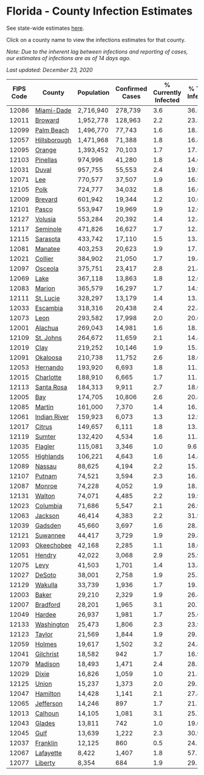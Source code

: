 # Florida - County Infection Estimates

See state-wide estimates [here](/infections/us-fl).

Click on a county name to view the infections estimates for that county.

*Note: Due to the inherent lag between infections and reporting of cases, our estimates of infections are as of 14 days ago.*

*Last updated: December 23, 2020*

|   FIPS Code |                       County |   Population |   Confirmed Cases |   % Currently Infected |   % Total Infected |
|-------------|------------------------------|--------------|-------------------|------------------------|--------------------|
|       12086 |     [Miami-Dade](miami-dade) |    2,716,940 |           278,739 |                    3.6 |               36.5 |
|       12011 |           [Broward](broward) |    1,952,778 |           128,963 |                    2.2 |               23.5 |
|       12099 |     [Palm Beach](palm-beach) |    1,496,770 |            77,743 |                    1.6 |               18.3 |
|       12057 | [Hillsborough](hillsborough) |    1,471,968 |            71,388 |                    1.8 |               16.8 |
|       12095 |             [Orange](orange) |    1,393,452 |            70,103 |                    1.7 |               17.5 |
|       12103 |         [Pinellas](pinellas) |      974,996 |            41,280 |                    1.8 |               14.6 |
|       12031 |               [Duval](duval) |      957,755 |            55,553 |                    2.4 |               19.9 |
|       12071 |                   [Lee](lee) |      770,577 |            37,507 |                    1.9 |               16.9 |
|       12105 |                 [Polk](polk) |      724,777 |            34,032 |                    1.8 |               16.0 |
|       12009 |           [Brevard](brevard) |      601,942 |            19,344 |                    1.2 |               10.6 |
|       12101 |               [Pasco](pasco) |      553,947 |            19,969 |                    1.9 |               12.0 |
|       12127 |           [Volusia](volusia) |      553,284 |            20,392 |                    1.4 |               12.4 |
|       12117 |         [Seminole](seminole) |      471,826 |            16,627 |                    1.7 |               12.3 |
|       12115 |         [Sarasota](sarasota) |      433,742 |            17,110 |                    1.5 |               13.3 |
|       12081 |           [Manatee](manatee) |      403,253 |            20,623 |                    1.9 |               17.7 |
|       12021 |           [Collier](collier) |      384,902 |            21,050 |                    1.7 |               19.4 |
|       12097 |           [Osceola](osceola) |      375,751 |            23,417 |                    2.8 |               21.4 |
|       12069 |                 [Lake](lake) |      367,118 |            13,863 |                    1.8 |               12.6 |
|       12083 |             [Marion](marion) |      365,579 |            16,297 |                    1.7 |               14.9 |
|       12111 |       [St. Lucie](st.-lucie) |      328,297 |            13,179 |                    1.4 |               13.7 |
|       12033 |         [Escambia](escambia) |      318,316 |            20,438 |                    2.4 |               22.4 |
|       12073 |                 [Leon](leon) |      293,582 |            17,998 |                    2.0 |               20.0 |
|       12001 |           [Alachua](alachua) |      269,043 |            14,981 |                    1.6 |               18.2 |
|       12109 |       [St. Johns](st.-johns) |      264,672 |            11,659 |                    2.1 |               14.4 |
|       12019 |                 [Clay](clay) |      219,252 |            10,146 |                    1.9 |               15.3 |
|       12091 |         [Okaloosa](okaloosa) |      210,738 |            11,752 |                    2.6 |               18.0 |
|       12053 |         [Hernando](hernando) |      193,920 |             6,693 |                    1.8 |               11.2 |
|       12015 |       [Charlotte](charlotte) |      188,910 |             6,665 |                    1.7 |               11.7 |
|       12113 |     [Santa Rosa](santa-rosa) |      184,313 |             9,911 |                    2.7 |               18.0 |
|       12005 |                   [Bay](bay) |      174,705 |            10,806 |                    2.6 |               20.8 |
|       12085 |             [Martin](martin) |      161,000 |             7,370 |                    1.4 |               16.2 |
|       12061 | [Indian River](indian-river) |      159,923 |             6,073 |                    1.3 |               12.9 |
|       12017 |             [Citrus](citrus) |      149,657 |             6,111 |                    1.8 |               13.1 |
|       12119 |             [Sumter](sumter) |      132,420 |             4,534 |                    1.6 |               11.3 |
|       12035 |           [Flagler](flagler) |      115,081 |             3,346 |                    1.0 |                9.6 |
|       12055 |       [Highlands](highlands) |      106,221 |             4,643 |                    1.6 |               14.4 |
|       12089 |             [Nassau](nassau) |       88,625 |             4,194 |                    2.2 |               15.3 |
|       12107 |             [Putnam](putnam) |       74,521 |             3,594 |                    2.3 |               16.5 |
|       12087 |             [Monroe](monroe) |       74,228 |             4,052 |                    1.9 |               18.5 |
|       12131 |             [Walton](walton) |       74,071 |             4,485 |                    2.2 |               19.9 |
|       12023 |         [Columbia](columbia) |       71,686 |             5,547 |                    2.1 |               26.9 |
|       12063 |           [Jackson](jackson) |       46,414 |             4,383 |                    2.2 |               31.9 |
|       12039 |           [Gadsden](gadsden) |       45,660 |             3,697 |                    1.6 |               28.3 |
|       12121 |         [Suwannee](suwannee) |       44,417 |             3,729 |                    1.9 |               29.8 |
|       12093 |     [Okeechobee](okeechobee) |       42,168 |             2,285 |                    1.1 |               18.6 |
|       12051 |             [Hendry](hendry) |       42,022 |             3,068 |                    2.9 |               25.9 |
|       12075 |                 [Levy](levy) |       41,503 |             1,701 |                    1.4 |               13.8 |
|       12027 |             [DeSoto](desoto) |       38,001 |             2,758 |                    1.9 |               25.3 |
|       12129 |           [Wakulla](wakulla) |       33,739 |             1,936 |                    1.7 |               19.1 |
|       12003 |               [Baker](baker) |       29,210 |             2,329 |                    1.9 |               26.4 |
|       12007 |         [Bradford](bradford) |       28,201 |             1,965 |                    3.1 |               20.7 |
|       12049 |             [Hardee](hardee) |       26,937 |             1,981 |                    1.7 |               25.6 |
|       12133 |     [Washington](washington) |       25,473 |             1,806 |                    2.3 |               23.9 |
|       12123 |             [Taylor](taylor) |       21,569 |             1,844 |                    1.9 |               29.1 |
|       12059 |             [Holmes](holmes) |       19,617 |             1,502 |                    3.2 |               24.8 |
|       12041 |       [Gilchrist](gilchrist) |       18,582 |               942 |                    1.7 |               16.9 |
|       12079 |           [Madison](madison) |       18,493 |             1,471 |                    2.4 |               28.5 |
|       12029 |               [Dixie](dixie) |       16,826 |             1,059 |                    1.0 |               21.5 |
|       12125 |               [Union](union) |       15,237 |             1,373 |                    2.0 |               29.2 |
|       12047 |         [Hamilton](hamilton) |       14,428 |             1,141 |                    2.1 |               27.4 |
|       12065 |       [Jefferson](jefferson) |       14,246 |               897 |                    1.7 |               21.7 |
|       12013 |           [Calhoun](calhoun) |       14,105 |             1,081 |                    3.1 |               25.7 |
|       12043 |             [Glades](glades) |       13,811 |               742 |                    1.0 |               19.0 |
|       12045 |                 [Gulf](gulf) |       13,639 |             1,222 |                    2.3 |               30.9 |
|       12037 |         [Franklin](franklin) |       12,125 |               860 |                    0.5 |               24.1 |
|       12067 |       [Lafayette](lafayette) |        8,422 |             1,407 |                    1.8 |               57.7 |
|       12077 |           [Liberty](liberty) |        8,354 |               684 |                    1.9 |               29.1 |